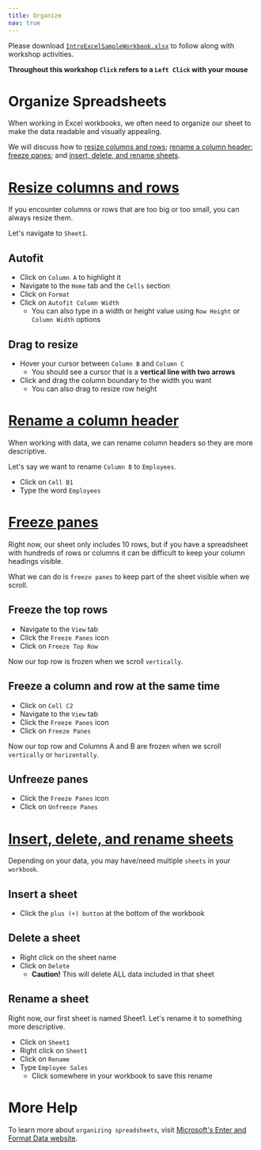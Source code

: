 ```yaml
---
title: Organize
nav: true
---
```

Please download <a href="images/IntroExcelSampleWorkbook.xlsx" target="_blank">`IntroExcelSampleWorkbook.xlsx`</a> to follow along with workshop activities.

**Throughout this workshop `Click` refers to a `Left Click` with your mouse**

# Organize Spreadsheets

When working in Excel workbooks, we often need to organize our sheet to make the data readable and visually appealing.

We will discuss how to [resize columns and rows](#resize); [rename a column header](#rename); [freeze panes](#freeze); and [insert, delete, and rename sheets](#insert).

# [Resize columns and rows](#resize)
If you encounter columns or rows that are too big or too small, you can always resize them.

Let's navigate to `Sheet1`.

## Autofit
* Click on `Column A` to highlight it
* Navigate to the `Home` tab and the `Cells` section
* Click on `Format`
* Click on `Autofit Column Width`
  * You can also type in a width or height value using `Row Height` or `Column Width` options

## Drag to resize
* Hover your cursor between `Column B` and `Column C`
  * You should see a cursor that is a **vertical line with two arrows**
* Click and drag the column boundary to the width you want
  * You can also drag to resize row height

# [Rename a column header](#rename)
When working with data, we can rename column headers so they are more descriptive.

Let's say we want to rename `Column B` to `Employees`.
* Click on `Cell B1`  
* Type the word `Employees`

# [Freeze panes](#freeze)
Right now, our sheet only includes 10 rows, but if you have a spreadsheet with hundreds of rows or columns it can be difficult to keep your column headings visible.

What we can do is `freeze panes` to keep part of the sheet visible when we scroll.

## Freeze the top rows
* Navigate to the `View` tab
* Click the `Freeze Panes` icon
* Click on `Freeze Top Row`

Now our top row is frozen when we scroll `vertically`.

## Freeze a column and row at the same time
* Click on `Cell C2`
* Navigate to the `View` tab
* Click the `Freeze Panes` icon
* Click on `Freeze Panes`

Now our top row and Columns A and B are frozen when we scroll `vertically` or `horizontally`.

## Unfreeze panes
* Click the `Freeze Panes` icon
* Click on `Unfreeze Panes`

# [Insert, delete, and rename sheets](#insert)
Depending on your data, you may have/need multiple `sheets` in your `workbook`.

## Insert a sheet
 * Click the `plus (+) button` at the bottom of the workbook
 
## Delete a sheet
* Right click on the sheet name
* Click on `Delete`
  * **Caution!** This will delete ALL data included in that sheet

## Rename a sheet
Right now, our first sheet is named Sheet1. Let's rename it to something more descriptive.
* Click on `Sheet1`
* Right click on `Sheet1`
* Click on `Rename`
* Type `Employee Sales`
  * Click somewhere in your workbook to save this rename

# More Help

To learn more about `organizing spreadsheets`, visit <a href="https://support.office.com/en-us/article/enter-and-format-data-fef13169-0a84-4b92-a5ab-d856b0d7c1f7?ui=en-US&rs=en-US&ad=US#ID0EAABAAA=Layout" target="_blank">Microsoft's Enter and Format Data website</a>.

